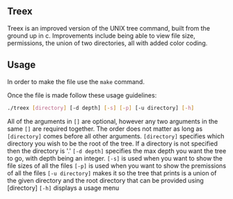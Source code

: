 ## Treex
Treex is an improved version of the UNIX tree command, built from the ground up in c. Improvements
include being able to view file size, permissions, the union of two directories, all with added color
coding.

## Usage

In order to make the file use the `make` command.

Once the file is made follow these usage guidelines:
  ```sh
  ./treex [directory] [-d depth] [-s] [-p] [-u directory] [-h]
  ```
All of the arguments in `[]` are optional, however any two arguments in the same
`[]` are required together. The order does not matter as long as `[directory]` comes
before all other arguments.
    `[directory]` specifies which directory you wish to be
the root of the tree. If a directory is not specified then the directory is '.'
    `[-d depth]` specifies the max depth you want the tree to go, with depth being
an integer.
    `[-s]` is used when you want to show the file sizes of all the files
    `[-p]` is used when you want to show the premissions of all the files
    `[-u directory]` makes it so the tree that prints is a union of the given directory
and the root directory that can be provided using [directory]
    `[-h]` displays a usage menu
